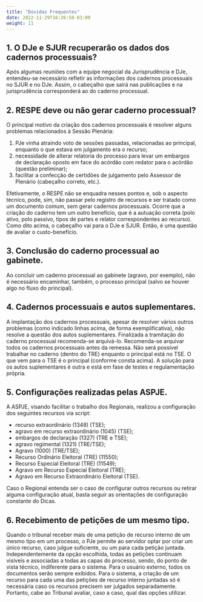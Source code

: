 ```yaml
---
title: "Dúvidas Frequentes"
date: 2022-11-29T16:26:58-03:00
weight: 11
---
```


## 1. O DJe e SJUR recuperarão os dados dos cadernos processuais?

Após algumas reuniões com a equipe negocial da Jurisprudência e DJe, entendeu-se necessário refletir as informações dos cadernos processuais no SJUR e no DJe. Assim, o cabeçalho que sairá nas publicações e na jurisprudência corresponderá ao do caderno processual.

## 2. RESPE deve ou não gerar caderno processual?

O principal motivo da criação dos cadernos processuais é resolver alguns problemas relacionados à Sessão Plenária:

1. PJe vinha atraindo voto de sessões passadas, relacionadas ao principal, enquanto o que estava em julgamento era o recurso;
2. necessidade de alterar relatoria do processo para levar um embargos de declaração oposto em face do acórdão com redator para o acórdão (questão preliminar);
3. facilitar a confecção de certidões de julgamento pelo Assessor de Plenário (cabeçalho correto, etc.).

Efetivamente, o RESPE não se enquadra nesses pontos e, sob o aspecto técnico, pode, sim, não passar pelo registro de recursos e ser tratado como um documento comum, sem gerar cadernos processuais. Ocorre que a criação do caderno tem um outro benefício, que é a autuação correta (polo ativo, polo passivo, tipos de partes e relator correspondentes ao recurso). Como dito acima, o cabeçalho vai para o DJe e SJUR. Então, é uma questão de avaliar o custo-benefício.

## 3. Conclusão do caderno processual ao gabinete.

Ao concluir um caderno processual ao gabinete (agravo, por exemplo), não é necessário encaminhar, também, o processo principal (salvo se houver algo no fluxo do principal).

## 4. Cadernos processuais e autos suplementares.

A implantação dos cadernos processuais, apesar de resolver vários outros problemas (como indicado linhas acima, de forma exemplificativa), não resolve a questão dos autos suplementares. Finalizada a tramitação do caderno processual recomenda-se arquivá-lo. Recomenda-se arquivar todos os cadernos processuais antes da remessa. Não será possível trabalhar no caderno (dentro do TRE) enquanto o principal está no TSE.  O que vem para o TSE é o principal (conforme consta acima). A solução para os autos suplementares é outra e está em fase de testes e regulamentação própria.

## 5. Configurações realizadas pelas ASPJE.

A ASPJE, visando facilitar o trabalho dos Regionais, realizou a configuração dos seguintes recursos via script:

+ recurso extraordinário (1348) (TSE);
+ agravo em recurso extraordinário (1045) (TSE);
+ embargos de declaração (1327) (TRE e TSE);
+ agravo regimental (1321) (TRE/TSE);
+ Agravo (1000) (TRE/TSE);
+ Recurso Ordinário Eleitoral (TRE) (11550);
+ Recurso Especial Eleitoral (TRE) (11549);
+ Agravo em Recurso Especial Eleitoral (TRE);
+ Agravo em Recurso Extraordinário Eleitoral (TSE).

Caso o Regional entenda ser o caso de configurar outros recursos ou retirar alguma configuração atual, basta seguir as orientações de configuração constante do Dicas.

## 6. Recebimento de petições de um mesmo tipo.

Quando o tribunal receber mais de uma petição de recurso interno de um mesmo tipo em um processo, o PJe permite ao servidor optar por criar um único recurso, caso julgue suficiente, ou um para cada petição juntada. Independentemente da opção escolhida, todas as petições continuam visíveis e associadas a todas as capas do processo, sendo, do ponto de vista técnico, indiferente para o sistema. Para o usuário externo, todos os documentos serão sempre exibidos. Para o sistema, a criação de um recurso para cada uma das petições de recurso interno juntadas só é necessária caso os recursos precisem ser julgados separadamente. Portanto, cabe ao Tribunal avaliar, caso a caso, qual das opções utilizar. 

